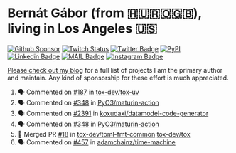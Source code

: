 # Bernát Gábor (from 🇭🇺🇷🇴🇬🇧), living in Los Angeles 🇺🇸

[![Github Sponsor](https://img.shields.io/static/v1?label=Sponsor&message=%E2%9D%A4&logo=GitHub&link=https://github.com/sponsors/gaborbernat&style=flat-square)](https://github.com/sponsors/gaborbernat)
[![Twitch Status](https://img.shields.io/twitch/status/gaborbernat?style=flat-square)](https://www.twitch.tv/gaborbernat)
[![Twitter Badge](https://img.shields.io/badge/-@gjbernat-1ca0f1?style=flat-square&labelColor=1ca0f1&logo=twitter&logoColor=white&link=https://twitter.com/gjbernat)](https://twitter.com/gjbernat)
[![PyPI](https://img.shields.io/badge/-gaborbernat-0073b7?style=flat-square&logo=Python&logoColor=white&link=https://pypi.org/user/gaborbernat/)](https://pypi.org/user/gaborbernat/)
[![Linkedin Badge](https://img.shields.io/badge/-gaborbernat-blue?style=flat-square&logo=Linkedin&logoColor=white&link=https://www.linkedin.com/in/gaborbernat/)](https://www.linkedin.com/in/gaborbernat/)
[![MAIL Badge](https://img.shields.io/badge/-gaborjbernat@gmail.com-c14438?style=flat-square&logo=Gmail&logoColor=white&link=mailto:gaborjbernat@gmail.com)](mailto:gaborjbernat@gmail.com)
[![Instagram Badge](https://img.shields.io/badge/-@gabor__bernat-845EC2?style=flat-square&labelColor=white&logo=Instagram&link=https://instagram.com/gabor_bernat/)](https://instagram.com/gabor_bernat)

[Please check out my blog](https://bernat.tech/about/) for a full list of projects I am the primary author and maintain.
Any kind of sponsorship for these effort is much appreciated.

<!--START_SECTION:activity-->

1. 🗣 Commented on [#187](https://github.com/tox-dev/tox-uv/issues/187#issuecomment-2845163369) in [tox-dev/tox-uv](https://github.com/tox-dev/tox-uv)
2. 🗣 Commented on [#348](https://github.com/PyO3/maturin-action/issues/348#issuecomment-2845016992) in [PyO3/maturin-action](https://github.com/PyO3/maturin-action)
3. 🗣 Commented on [#2391](https://github.com/koxudaxi/datamodel-code-generator/issues/2391#issuecomment-2842602715) in [koxudaxi/datamodel-code-generator](https://github.com/koxudaxi/datamodel-code-generator)
4. 🗣 Commented on [#348](https://github.com/PyO3/maturin-action/issues/348#issuecomment-2842497952) in [PyO3/maturin-action](https://github.com/PyO3/maturin-action)
5. 🎉 Merged PR [#18](https://github.com/tox-dev/toml-fmt-common/pull/18) in [tox-dev/toml-fmt-common](https://github.com/tox-dev/toml-fmt-common)
   [tox-dev/tox](https://github.com/tox-dev/tox)
5. 🗣 Commented on [#457](https://github.com/adamchainz/time-machine/pull/457#issuecomment-2197730644) in
[adamchainz/time-machine](https://github.com/adamchainz/time-machine)
<!--END_SECTION:activity-->
